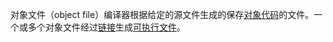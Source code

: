 对象文件（object file）编译器根据给定的源文件生成的保存[对象代码](./object_code.md)的文件。一个或多个对象文件经过[链接](./link.md)生成[可执行文件](./executable_file.md)。
